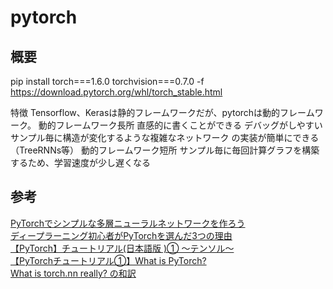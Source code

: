 # pytorch

## 概要
pip install torch===1.6.0 torchvision===0.7.0 -f https://download.pytorch.org/whl/torch_stable.html

特徴
    Tensorflow、Kerasは静的フレームワークだが、pytorchは動的フレームワーク。
動的フレームワーク長所
    直感的に書くことができる
    デバッグがしやすい
    サンプル毎に構造が変化するような複雑なネットワーク の実装が簡単にできる（TreeRNNs等）
動的フレームワーク短所
    サンプル毎に毎回計算グラフを構築するため、学習速度が少し遅くなる


## 参考
[PyTorchでシンプルな多層ニューラルネットワークを作ろう](https://qiita.com/sudamasahiko/items/b54fed1ffe8bb6d48818)  
[ディープラーニング初心者がPyTorchを選んだ3つの理由](https://watlab-blog.com/2020/01/26/pytorch/)  
[【PyTorch】チュートリアル(日本語版 )① 〜テンソル〜](https://qiita.com/Hexans/items/bb0f95c0c180f696a598)  
[【PyTorchチュートリアル①】What is PyTorch?](https://qiita.com/sudominoru/items/544aec4dc867187a93fa)  
[What is torch.nn really? の和訳](https://qiita.com/maskot1977/items/8855b7fdb1c52f7ced1e)  
